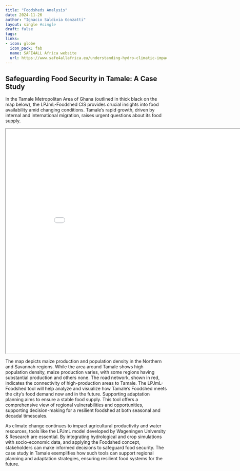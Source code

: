 ```yaml
---
title: "Foodsheds Analysis"
date: 2024-11-26
author: "Ignacio Saldivia Gonzatti"
layout: single #single
draft: false
tags:
links:
- icon: globe
  icon_pack: fab
  name: SAFE4ALL Africa website
  url: https://www.safe4allafrica.eu/understanding-hydro-climatic-impacts-on-crops-and-hydrology-the-lpjml-model/
---
```


<h2> Safeguarding Food Security in Tamale: A Case Study </h2>

In the Tamale Metropolitan Area of Ghana (outlined in thick black on the map below), the LPJmL-Foodshed CIS provides crucial insights into food availability amid changing conditions. Tamale’s rapid growth, driven by internal and international migration, raises urgent questions about its food supply.

<p align="center" id="tamaleCropPop">
    <iframe src="crop_production_population_density.html" width="900" height="700"></iframe>
</p>

The map depicts maize production and population density in the Northern and Savannah regions. While the area around Tamale shows high population density, maize production varies, with some regions having substantial production and others none. The road network, shown in red, indicates the connectivity of high-production areas to Tamale.
The LPJmL-Foodshed tool will help analyze and visualize how Tamale’s Foodshed meets the city’s food demand now and in the future. Supporting adaptation planning aims to ensure a stable food supply. This tool offers a comprehensive view of regional vulnerabilities and opportunities, supporting decision-making for a resilient foodshed at both seasonal and decadal timescales.

As climate change continues to impact agricultural productivity and water resources, tools like the LPJmL model developed by Wageningen University & Research are essential. By integrating hydrological and crop simulations with socio-economic data, and applying the Foodshed concept, stakeholders can make informed decisions to safeguard food security. The case study in Tamale exemplifies how such tools can support regional planning and adaptation strategies, ensuring resilient food systems for the future.